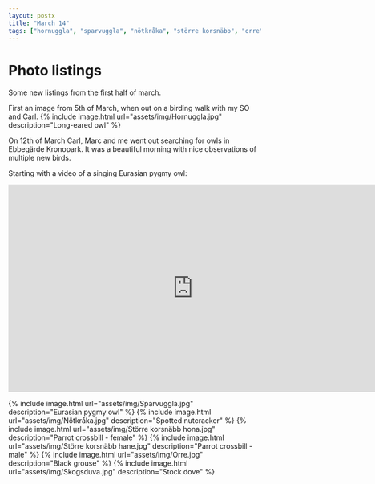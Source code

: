 ```yaml
---
layout: postx
title: "March 14"
tags: ["hornuggla", "sparvuggla", "nötkråka", "större korsnäbb", "orre", "skogsduva"]
---
```

# Photo listings
Some new listings from the first half of march.

First an image from 5th of March, when out on a birding walk with my SO and
Carl.
{% include image.html url="assets/img/Hornuggla.jpg" description="Long-eared owl" %}

On 12th of March Carl, Marc and me went out searching for owls in Ebbegärde
Kronopark. It was a beautiful morning with nice observations of multiple new
birds.

Starting with a video of a singing Eurasian pygmy owl:
<iframe width="736" height="414" src="https://www.youtube.com/embed/zjcU9XGVPkg" title="YouTube video player" frameborder="0" allow="accelerometer; autoplay; clipboard-write; encrypted-media; gyroscope; picture-in-picture" allowfullscreen></iframe>

{% include image.html url="assets/img/Sparvuggla.jpg" description="Eurasian pygmy owl" %}
{% include image.html url="assets/img/Nötkråka.jpg" description="Spotted nutcracker" %}
{% include image.html url="assets/img/Större korsnäbb hona.jpg" description="Parrot crossbill - female" %}
{% include image.html url="assets/img/Större korsnäbb hane.jpg" description="Parrot crossbill - male" %}
{% include image.html url="assets/img/Orre.jpg" description="Black grouse" %}
{% include image.html url="assets/img/Skogsduva.jpg" description="Stock dove" %}

